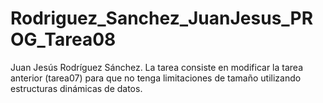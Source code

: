 # Rodriguez_Sanchez_JuanJesus_PROG_Tarea08
Juan Jesús Rodríguez Sánchez. La tarea consiste en modificar la tarea anterior (tarea07) para que no tenga limitaciones de tamaño utilizando estructuras dinámicas de datos.

